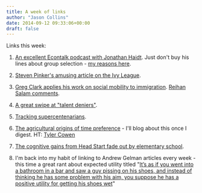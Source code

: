```yaml
---
title: A week of links
author: "Jason Collins"
date: 2014-09-12 09:33:06+00:00
draft: false
---
```


Links this week:
	
  1. [An excellent Econtalk podcast with Jonathan Haidt](http://www.econtalk.org/archives/2014/01/jonathan_haidt.html). Just don't buy his lines about group selection - [my reasons here](https://www.jasoncollins.blog/haidts-group-selection/).

	
  2. [Steven Pinker's amusing article on the Ivy League](http://www.newrepublic.com/article/119321/harvard-ivy-league-should-judge-students-standardized-tests).

	
  3. [Greg Clark applies his work on social mobility to immigration](http://www.foreignaffairs.com/node/139101). [Reihan Salam comments](http://www.nationalreview.com/agenda/386810/immigration-and-persistence-social-status-reihan-salam).

	
  4. [A great swipe at "talent deniers"](http://www.psychologytoday.com/blog/finding-the-next-einstein/201407/shakespeare-vermeer-and-the-secrets-genius).

	
  5. [Tracking supercentenarians](http://www.smithsonianmag.com/science-nature/keeping-track-oldest-people-world-180951976/?all).

	
  6. [The agricultural origins of time preference](http://papers.ssrn.com/sol3/papers.cfm?abstract_id=2486206) - I'll blog about this once I digest. HT: [Tyler Cowen](http://marginalrevolution.com/marginalrevolution/2014/09/the-agricultural-origins-of-time-preference.html)

	
  7. [The cognitive gains from Head Start fade out by elementary school](http://www.nber.org/papers/w20434).

	
  8. I'm back into my habit of linking to Andrew Gelman articles every week - this time a great rant about expected utility titled "[It’s as if you went into a bathroom in a bar and saw a guy pissing on his shoes, and instead of thinking he has some problem with his aim, you suppose he has a positive utility for getting his shoes wet](http://andrewgelman.com/2014/09/10/notion-geocentric-universe-come-criticism-copernican-astronomy/)"


